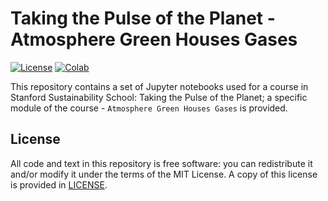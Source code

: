 
# Taking the Pulse of the Planet - Atmosphere Green Houses Gases
[![License](https://img.shields.io/github/license/envgp/taking_the_pulse_ocean.svg)](https://github.com/envgp/taking_the_pulse_ocean/blob/main/LICENSE)
[![Colab](https://colab.research.google.com/assets/colab-badge.svg)](https://colab.research.google.com/github/envgp/taking_the_pulse_ocean/blob/master/pulse_ocean_with_answers.ipynb)


This repository contains a set of Jupyter notebooks used for a course in Stanford Sustainability School: Taking the Pulse of the Planet; a specific module of the course - `Atmosphere Green Houses Gases` is provided.


## License

All code and text in this repository is free software: you can redistribute it and/or
modify it under the terms of the MIT License.
A copy of this license is provided in [LICENSE](LICENSE).
